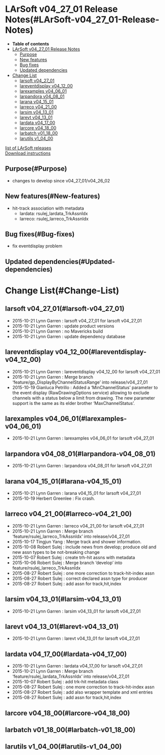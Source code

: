 LArSoft v04\_27\_01 Release Notes(#LArSoft-v04_27_01-Release-Notes)
======================================================================

-   **Table of contents**
-   [LArSoft v04\_27\_01 Release Notes](#LArSoft-v04_27_01-Release-Notes)
    -   [Purpose](#Purpose)
    -   [New features](#New-features)
    -   [Bug fixes](#Bug-fixes)
    -   [Updated dependencies](#Updated-dependencies)
-   [Change List](#Change-List)
    -   [larsoft v04\_27\_01](#larsoft-v04_27_01)
    -   [lareventdisplay v04\_12\_00](#lareventdisplay-v04_12_00)
    -   [larexamples v04\_06\_01](#larexamples-v04_06_01)
    -   [larpandora v04\_08\_01](#larpandora-v04_08_01)
    -   [larana v04\_15\_01](#larana-v04_15_01)
    -   [larreco v04\_21\_00](#larreco-v04_21_00)
    -   [larsim v04\_13\_01](#larsim-v04_13_01)
    -   [larevt v04\_13\_01](#larevt-v04_13_01)
    -   [lardata v04\_17\_00](#lardata-v04_17_00)
    -   [larcore v04\_18\_00](#larcore-v04_18_00)
    -   [larbatch v01\_18\_00](#larbatch-v01_18_00)
    -   [larutils v1\_04\_00](#larutils-v1_04_00)

[list of LArSoft releases](LArSoft_release_list)\
[Download instructions](http://scisoft.fnal.gov/scisoft/bundles/larsoft/v04_27_01/larsoft-v04_27_01.html)

Purpose(#Purpose)
--------------------

-   changes to develop since v04\_27\_01/v04\_26\_02

New features(#New-features)
------------------------------

-   hit-track association with metadata
    -   lardata: rsulej\_lardata\_TrkAssnIdx
    -   larreco: rsulej\_larreco\_TrkAssnIdx

Bug fixes(#Bug-fixes)
------------------------

-   fix eventdisplay problem

Updated dependencies(#Updated-dependencies)
----------------------------------------------

Change List(#Change-List)
============================

larsoft v04\_27\_01(#larsoft-v04_27_01)
------------------------------------------

-   2015-10-21 Lynn Garren : larsoft v04\_27\_01 for larsoft v04\_27\_01
-   2015-10-21 Lynn Garren : update product versions
-   2015-10-21 Lynn Garren : no Mavericks build
-   2015-10-21 Lynn Garren : update dependency database

lareventdisplay v04\_12\_00(#lareventdisplay-v04_12_00)
----------------------------------------------------------

-   2015-10-21 Lynn Garren : lareventdisplay v04\_12\_00 for larsoft v04\_27\_01
-   2015-10-21 Lynn Garren : Merge branch ‘feature/gp\_DisplayByChannelStatusRange’ into release/v04\_27\_01
-   2015-10-19 Gianluca Petrillo : Added a ‘MinChannelStatus’ parameter to the event display (RawDrawingOptions service) allowing to exclude channels with a status below a limit from drawing. The new parameter support is the same as its elder brother ‘MaxChannelStatus’.

larexamples v04\_06\_01(#larexamples-v04_06_01)
--------------------------------------------------

-   2015-10-21 Lynn Garren : larexamples v04\_06\_01 for larsoft v04\_27\_01

larpandora v04\_08\_01(#larpandora-v04_08_01)
------------------------------------------------

-   2015-10-21 Lynn Garren : larpandora v04\_08\_01 for larsoft v04\_27\_01

larana v04\_15\_01(#larana-v04_15_01)
----------------------------------------

-   2015-10-21 Lynn Garren : larana v04\_15\_01 for larsoft v04\_27\_01
-   2015-10-19 Herbert Greenlee : Fix crash.

larreco v04\_21\_00(#larreco-v04_21_00)
------------------------------------------

-   2015-10-21 Lynn Garren : larreco v04\_21\_00 for larsoft v04\_27\_01
-   2015-10-21 Lynn Garren : Merge branch ‘feature/rsulej\_larreco\_TrkAssnIdx’ into release/v04\_27\_01
-   2015-10-17 Tingjun Yang : Merge track and shower information.
-   2015-10-08 Robert Sulej : include news from develop; produce old and new assn types to be not-breaking change
-   2015-10-07 Robert Sulej : create trh-hit assns with metadata
-   2015-10-06 Robert Sulej : Merge branch ‘develop’ into feature/rsulej\_larreco\_TrkAssnIdx
-   2015-08-27 Robert Sulej : one more correction to track-hit-index assn
-   2015-08-27 Robert Sulej : correct declared assn type for producer
-   2015-08-27 Robert Sulej : add assn for track,hit,index

larsim v04\_13\_01(#larsim-v04_13_01)
----------------------------------------

-   2015-10-21 Lynn Garren : larsim v04\_13\_01 for larsoft v04\_27\_01

larevt v04\_13\_01(#larevt-v04_13_01)
----------------------------------------

-   2015-10-21 Lynn Garren : larevt v04\_13\_01 for larsoft v04\_27\_01

lardata v04\_17\_00(#lardata-v04_17_00)
------------------------------------------

-   2015-10-21 Lynn Garren : lardata v04\_17\_00 for larsoft v04\_27\_01
-   2015-10-21 Lynn Garren : Merge branch ‘feature/rsulej\_lardata\_TrkAssnIdx’ into release/v04\_27\_01
-   2015-10-07 Robert Sulej : add trk-hit metadata class
-   2015-08-27 Robert Sulej : one more correction to track-hit-index assn
-   2015-08-27 Robert Sulej : add also wrapper template and xml entries
-   2015-08-27 Robert Sulej : add assn for track,hit,index

larcore v04\_18\_00(#larcore-v04_18_00)
------------------------------------------

larbatch v01\_18\_00(#larbatch-v01_18_00)
--------------------------------------------

larutils v1\_04\_00(#larutils-v1_04_00)
------------------------------------------
